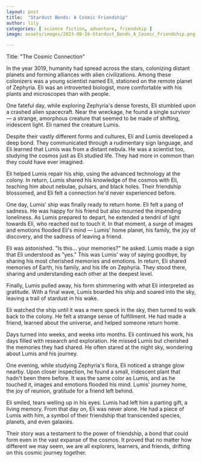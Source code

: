```yaml
---
layout: post
title:  "Stardust Bonds: A Cosmic Friendship"
author: lily
categories: [ science fiction, adventure, friendship ]
image: assets/images/2023-08-16-Stardust_Bonds_A_Cosmic_Friendship.png

---
```

Title: "The Cosmic Connection"

In the year 3019, humanity had spread across the stars, colonizing distant planets and forming alliances with alien civilizations. Among these colonizers was a young scientist named Eli, stationed on the remote planet of Zephyria. Eli was an introverted biologist, more comfortable with his plants and microscopes than with people.

One fateful day, while exploring Zephyria's dense forests, Eli stumbled upon a crashed alien spacecraft. Near the wreckage, he found a single survivor — a strange, amorphous creature that seemed to be made of shifting, iridescent light. Eli named the creature Lumis.

Despite their vastly different forms and cultures, Eli and Lumis developed a deep bond. They communicated through a rudimentary sign language, and Eli learned that Lumis was from a distant nebula. He was a scientist too, studying the cosmos just as Eli studied life. They had more in common than they could have ever imagined.

Eli helped Lumis repair his ship, using the advanced technology at the colony. In return, Lumis shared his knowledge of the cosmos with Eli, teaching him about nebulae, pulsars, and black holes. Their friendship blossomed, and Eli felt a connection he'd never experienced before.

One day, Lumis' ship was finally ready to return home. Eli felt a pang of sadness. He was happy for his friend but also mourned the impending loneliness. As Lumis prepared to depart, he extended a tendril of light towards Eli, who reached out to touch it. In that moment, a surge of images and emotions flooded Eli's mind — Lumis' home planet, his family, the joy of discovery, and the sadness of leaving a friend.

Eli was astonished. "Is this... your memories?" he asked. Lumis made a sign that Eli understood as "yes." This was Lumis' way of saying goodbye, by sharing his most cherished memories and emotions. In return, Eli shared memories of Earth, his family, and his life on Zephyria. They stood there, sharing and understanding each other at the deepest level.

Finally, Lumis pulled away, his form shimmering with what Eli interpreted as gratitude. With a final wave, Lumis boarded his ship and soared into the sky, leaving a trail of stardust in his wake.

Eli watched the ship until it was a mere speck in the sky, then turned to walk back to the colony. He felt a strange sense of fulfillment. He had made a friend, learned about the universe, and helped someone return home. 

Days turned into weeks, and weeks into months. Eli continued his work, his days filled with research and exploration. He missed Lumis but cherished the memories they had shared. He often stared at the night sky, wondering about Lumis and his journey.

One evening, while studying Zephyria's flora, Eli noticed a strange glow nearby. Upon closer inspection, he found a small, iridescent plant that hadn't been there before. It was the same color as Lumis, and as he touched it, images and emotions flooded his mind. Lumis' journey home, the joy of reunion, gratitude for a friend left behind.

Eli smiled, tears welling up in his eyes. Lumis had left him a parting gift, a living memory. From that day on, Eli was never alone. He had a piece of Lumis with him, a symbol of their friendship that transcended species, planets, and even galaxies.

Their story was a testament to the power of friendship, a bond that could form even in the vast expanse of the cosmos. It proved that no matter how different we may seem, we are all explorers, learners, and friends, drifting on this cosmic journey together.